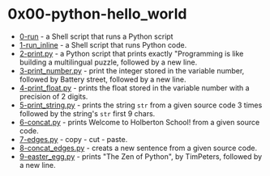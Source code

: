 # 0x00-python-hello_world

* [0-run]() - a Shell script that runs a Python script
* [1-run_inline]() - a Shell script that runs Python code.
* [2-print.py]() - a Python script that prints exactly "Programming is like building a multilingual puzzle, followed by a new line.
* [3-print_number.py]() - print the integer stored in the variable number, followed by Battery street, followed by a new line.
* [4-print_float.py]() - prints the float stored in the variable number with a precision of 2 digits.
* [5-print_string.py]() - prints the string `str` from a given source code 3 times followed by the string's `str` first 9 chars.
* [6-concat.py]() - prints Welcome to Holberton School! from a given source code.
* [7-edges.py]() - copy - cut - paste.
* [8-concat_edges.py]() - creats a new sentence from a given source code.
* [9-easter_egg.py]() - prints "The Zen of Python", by TimPeters, followed by a new line.
